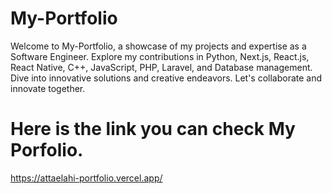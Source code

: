 # My-Portfolio

Welcome to My-Portfolio, a showcase of my projects and expertise as a Software Engineer. Explore my contributions in Python, Next.js, React.js, React Native, C++, JavaScript, PHP, Laravel, and Database management. Dive into innovative solutions and creative endeavors. Let's collaborate and innovate together.

# Here is the link you can check My Porfolio.

https://attaelahi-portfolio.vercel.app/


